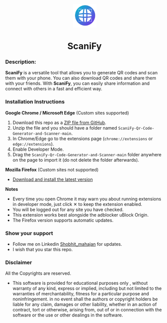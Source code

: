 <p align="center">
  <img src="https://github.com/shobhit-mahajan/ScaniFy-Qr-Code-Generator-and-Scanner/blob/329a7a4361de5b5a39e719aa3946fa946c266bfb/scanify-logo.png" width="75" height="75"/>
</p>

<h1 align="center">ScaniFy</h1>

### Description:
**ScaniFy** is a versatile tool that allows you to generate QR codes and scan them with your phone. You can also download QR codes and share them with your friends. With **ScaniFy**, you can easily share information and connect with others in a fast and efficient way.

### Installation Instructions
**Google Chrome / Microsoft Edge** (Custom sites supported)
1. Download this repo as a [ZIP file from GitHub](https://github.com/shobhit-mahajan/ScaniFy-Qr-Code-Generator-and-Scanner/archive/refs/heads/main.zip).
1. Unzip the file and you should have a folder named `ScaniFy-Qr-Code-Generator-and-Scanner-main`.
1. In Chrome/Edge go to the extensions page (`chrome://extensions` or `edge://extensions`).
1. Enable Developer Mode.
1. Drag the `ScaniFy-Qr-Code-Generator-and-Scanner-main` folder anywhere on the page to import it (do not delete the folder afterwards).

**Mozilla Firefox** (Custom sites not supported)
* [Download and install the latest version](https://github.com/iamadamdev/bypass-paywalls-chrome/releases/latest/download/bypass-paywalls-firefox.xpi)

**Notes**
* Every time you open Chrome it may warn you about running extensions in developer mode, just click &#10005; to keep the extension enabled.
* You will be logged out for any site you have checked.
* This extension works best alongside the adblocker uBlock Origin.
* The Firefox version supports automatic updates.

### Show your support
* Follow me on Linkedin [Shobhit_mahajan](www.linkedin.com/in/shobhitmahajan38) for updates.
* I wish that you star this repo.

### Disclaimer
All the Copyrights are reserved.
* This software is provided for educational purposes only , without warranty of any kind, express or
implied, including but not limited to the warranties of merchantability,
fitness for a particular purpose and noninfringement. in no event shall the
authors or copyright holders be liable for any claim, damages or other
liability, whether in an action of contract, tort or otherwise, arising from,
out of or in connection with the software or the use or other dealings in the
software.
